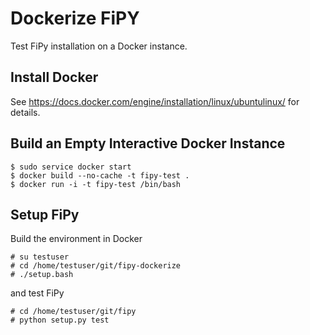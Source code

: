 # Dockerize FiPY

Test FiPy installation on a Docker instance.

## Install Docker

See https://docs.docker.com/engine/installation/linux/ubuntulinux/ for
details.

## Build an Empty Interactive Docker Instance

    $ sudo service docker start
    $ docker build --no-cache -t fipy-test .
    $ docker run -i -t fipy-test /bin/bash

## Setup FiPy

Build the environment in Docker

    # su testuser
    # cd /home/testuser/git/fipy-dockerize
    # ./setup.bash

and test FiPy

    # cd /home/testuser/git/fipy
    # python setup.py test
